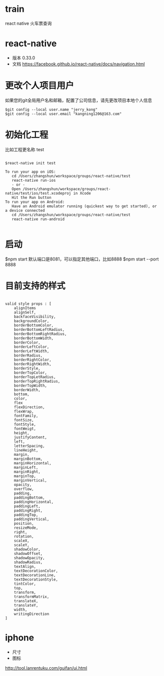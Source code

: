 # train
react native 火车票查询

# react-native

* 版本 0.33.0
* 文档 https://facebook.github.io/react-native/docs/navigation.html

# 更改个人项目用户

如果您的git全局用户名和邮箱，配置了公司信息，请先更改项目本地个人信息

```
$git config --local user.name "jerry_kong"
$git config --local user.email "kangning1206@163.com"
```


# 初始化工程

比如工程更名称 test

```

$react-native init test

To run your app on iOS:
   cd /Users/zhangshun/workspace/groups/react-native/test
   react-native run-ios
   - or -
   Open /Users/zhangshun/workspace/groups/react-native/test/ios/test.xcodeproj in Xcode
   Hit the Run button
To run your app on Android:
   Have an Android emulator running (quickest way to get started), or a device connected
   cd /Users/zhangshun/workspace/groups/react-native/test
   react-native run-android


```



# 启动

$npm start
默认端口是8081，可以指定其他端口，比如8888
$npm start --port 8888


# 目前支持的样式

```

valid style props : [
    alignItems
    alignSelf,
    backfaceVisibility,
    backgroundColor,
    borderBottomColor,
    borderBottomLeftRadius,
    borderBottomRightRadius,
    borderBottomWidth,
    borderColor,
    borderLeftColor,
    borderLeftWidth,
    borderRadius,
    borderRightColor,
    borderRightWidth,
    borderStyle,
    borderTopColor,
    borderTopLetRadius,
    borderTopRightRadius,
    borderTopWidth,
    borderWidth,
    bottom,
    color,
    flex
    flexDirection,
    flexWrap,
    fontFamily,
    fontSize,
    fontStyle,
    fontWeigt,
    height,
    justifyContent,
    left,
    letterSpacing,
    lineHeight,
    margin,
    marginBottom,
    marginHorizontal,
    marginLeft,
    marginRight,
    marginTop,
    marginVertical,
    opacity,
    overflow,
    padding,
    paddingBottom,
    paddingHorizontal,
    paddingLeft,
    paddingRight,
    paddingTop,
    paddingVertical,
    position,
    resizeMode,
    right,
    rotation,
    scaleX,
    scaleY,
    shadowColor,
    shadowOffset,
    shadowOpacity,
    shadowRadius,
    textAlign,
    textDecorationColor,
    textDecorationLine,
    textDecorationStyle,
    tintColor,
    top,
    transform,
    transformMatrix,
    translateX,
    translateY,
    width,
    writingDirection
]

```

# iphone

* 尺寸
* 图标



http://tool.lanrentuku.com/guifan/ui.html

